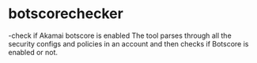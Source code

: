# botscorechecker
-check if Akamai botscore is enabled
The tool parses through all the security configs and policies in an account and then checks if Botscore is enabled or not.
